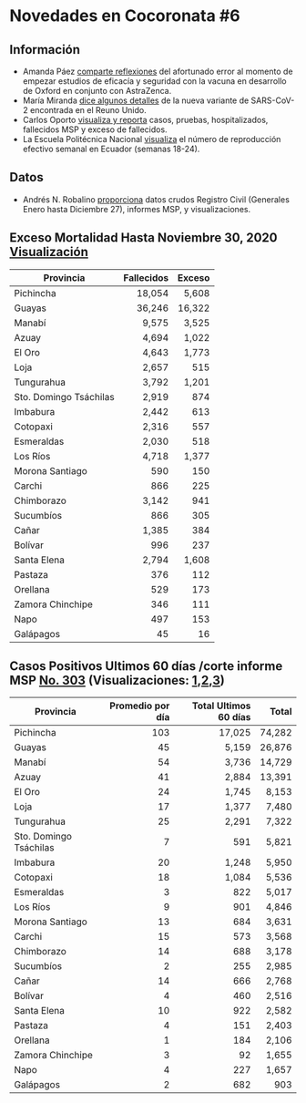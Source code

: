 # Novedades en Cocoronata #6

## Información
* Amanda Páez [comparte reflexiones](https://twitter.com/amandaasubiar/status/1343322690950746112) del afortunado error al momento de empezar estudios de eficacía y seguridad con la vacuna en desarrollo de Oxford en conjunto con AstraZenca. 
* María Miranda [dice algunos detalles](https://twitter.com/MaiadelC/status/1341144694798098432) de la nueva variante de SARS-CoV-2 encontrada en el Reuno Unido.
* Carlos Oporto [visualiza y reporta](https://twitter.com/carlosoporto/status/1343642230511333378) casos, pruebas, hospitalizados, fallecidos MSP y exceso de fallecidos.
* La Escuela Politécnica Nacional [visualiza](https://twitter.com/ModeMatEC/status/1343242531736334336) el número de reproducción efectivo semanal en Ecuador (semanas 18-24).

## Datos
* Andrés N. Robalino [proporciona](https://github.com/andrab/ecuacovid/commit/ad01c14b4684a860d49d9a564499cbe552f1fea8) datos crudos Registro Civil (Generales Enero hasta Diciembre 27), informes MSP, y visualizaciones.

## Exceso Mortalidad Hasta Noviembre 30, 2020 [Visualización](https://github.com/andrab/ecuacovid/raw/master/novedades/imagenes/exceso_6.png "Ecuador: Muertes en exceso")
| Provincia  | Fallecidos | Exceso |
|---|---:|---:|
|Pichincha|18,054|5,608|
|Guayas|36,246|16,322|
|Manabí|9,575|3,525|
|Azuay|4,694|1,022|
|El Oro|4,643|1,773|
|Loja|2,657|515|
|Tungurahua|3,792|1,201|
|Sto. Domingo Tsáchilas|2,919|874|
|Imbabura|2,442|613|
|Cotopaxi|2,316|557|
|Esmeraldas|2,030|518|
|Los Ríos|4,718|1,377|
|Morona Santiago|590|150|
|Carchi|866|225|
|Chimborazo|3,142|941|
|Sucumbíos|866|305|
|Cañar|1,385|384|
|Bolívar|996|237|
|Santa Elena|2,794|1,608|
|Pastaza|376|112|
|Orellana|529|173|
|Zamora Chinchipe|346|111|
|Napo|497|153|
|Galápagos|45|16|

## Casos Positivos Ultimos 60 días /corte informe MSP [No. 303](../informes/SNGRE/303-26-12-2020-08H.pdf) (Visualizaciones: [1](https://github.com/andrab/ecuacovid/raw/master/novedades/imagenes/positivas_ultimas60_1.png),[2](https://github.com/andrab/ecuacovid/raw/master/novedades/imagenes/positivas_ultimas60_2.png),[3](https://github.com/andrab/ecuacovid/raw/master/novedades/imagenes/positivas_ultimas60_3.png))
|Provincia|Promedio por día|Total Ultimos 60 días|Total|
|---|---:|---:|---:|
|Pichincha|103|17,025|74,282|
|Guayas|45|5,159|26,876|
|Manabí|54|3,736|14,729|
|Azuay|41|2,884|13,391|
|El Oro|24|1,745|8,153|
|Loja|17|1,377|7,480|
|Tungurahua|25|2,291|7,322|
|Sto. Domingo Tsáchilas|7|591|5,821|
|Imbabura|20|1,248|5,950|
|Cotopaxi|18|1,084|5,536|
|Esmeraldas|3|822|5,017|
|Los Ríos|9|901|4,846|
|Morona Santiago|13|684|3,631|
|Carchi|15|573|3,568|
|Chimborazo|14|688|3,178|
|Sucumbíos|2|255|2,985|
|Cañar|14|666|2,768|
|Bolívar|4|460|2,516|
|Santa Elena|10|922|2,582|
|Pastaza|4|151|2,403|
|Orellana|1|184|2,106|
|Zamora Chinchipe|3|92|1,655|
|Napo|4|227|1,657|
|Galápagos|2|682|903|